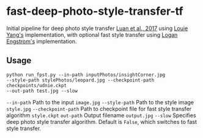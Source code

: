 # fast-deep-photo-style-transfer-tf

Initial pipeline for deep photo style transfer [Luan et al., 2017](https://arxiv.org/abs/1703.07511) using
[Louie Yang's](https://github.com/LouieYang/deep-photo-styletransfer-tf) implementation, with optional
fast style transfer using [Logan Engstrom's](https://github.com/lengstrom/fast-style-transfer) implementation.

## Usage

```
python run_fpst.py --in-path inputPhotos/insightCorner.jpg
--style-path stylePhotos/leopard.jpg --checkpoint-path checkpoints/udnie.ckpt
--out-path test.jpg --slow
```

`--in-path` Path to the input `image.jpg`
`--style-path` Path to the style image `style.jpg`
`--checkpoint-path` Path to checkpoint file for fast style transfer algorithm `style.ckpt`
`out-path` Output filename `output.jpg`
`--slow` Specifies deep photo style transfer algorithm. Default is `False`, which switches to fast style transfer.
